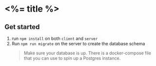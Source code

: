 # <%= title %>

## Get started

1. run `npm install` on both `client` and `server`
2. Run `npm run migrate` on the server to create the database schema
   > Make sure your database is up. There is a docker-compose file that you can use to spin up a Postgres instance.
